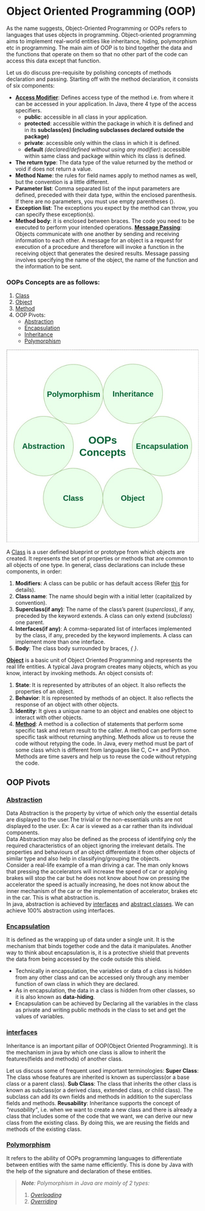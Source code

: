 # Object Oriented Programming (OOP)

As the name suggests, Object-Oriented Programming or OOPs refers to languages that uses objects in programming. Object-oriented programming aims to implement real-world entities like inheritance, hiding, polymorphism etc in programming. The main aim of OOP is to bind together the data and the functions that operate on them so that no other part of the code can access this data except that function. 

Let us do discuss pre-requisite by polishing concepts of methods declaration and passing. Starting off with the method declaration, it consists of six components:

* [**Access Modifier**][1]: Defines access type of the method i.e. from where it can be accessed in your application. In Java, there 4 type of the access specifiers.
   * **public**: accessible in all class in your application.
   * **protected**: accessible within the package in which it is defined and in its **subclass(es) (including subclasses declared outside the package)**
   * **private**: accessible only within the class in which it is defined.
   * **default** *(declared/defined without using any modifier)*: accessible within same class and package within which its class is defined.
* **The return type**: The data type of the value returned by the method or void if does not return a value.
* **Method Name**: the rules for field names apply to method names as well, but the convention is a little different.
* **Parameter list**: Comma separated list of the input parameters are defined, preceded with their data type, within the enclosed parenthesis. If there are no parameters, you must use empty parentheses ().
* **Exception list**: The exceptions you expect by the method can throw, you can specify these exception(s).
* **Method body**: it is enclosed between braces. The code you need to be executed to perform your intended operations.
[**Message Passing**][2]: Objects communicate with one another by sending and receiving information to each other. A message for an object is a request for execution of a procedure and therefore will invoke a function in the receiving object that generates the desired results. Message passing involves specifying the name of the object, the name of the function and the information to be sent.

### OOPs Concepts are as follows: 
1. [Class][3]
2. [Object][4] 
3. [Method][5]
4. OOP Pivots:
   * [Abstraction][6]
   * [Encapsulation][7]
   * [Inheritance][8]
   * [Polymorphism][9]

![OOP Concepts](../img/Object-Oriented-Programming-Concepts.jpg)

A [Class][3] is a user defined blueprint or prototype from which objects are created. It represents the set of properties or methods that are common to all objects of one type. In general, class declarations can include these components, in order: 

1. **Modifiers**: A class can be public or has default access (Refer [this][10] for details).
2. **Class name**: The name should begin with a initial letter (capitalized by convention).
3. **Superclass(if any)**: The name of the class’s parent (*superclass*), if any, preceded by the keyword extends. A class can only extend (*subclass*) one parent.
4. **Interfaces(if any)**: A comma-separated list of interfaces implemented by the class, if any, preceded by the keyword implements. A class can implement more than one interface.
5. **Body**: The class body surrounded by braces, *{ }*.

[**Object**][4] is a basic unit of Object Oriented Programming and represents the real life entities. A typical Java program creates many objects, which as you know, interact by invoking methods. An object consists of: 

1. **State**: It is represented by attributes of an object. It also reflects the properties of an object.
2. **Behavior**: It is represented by methods of an object. It also reflects the response of an object with other objects.
3. **Identity**: It gives a unique name to an object and enables one object to interact with other objects.
4. [**Method**][5]: A method is a collection of statements that perform some specific task and return result to the caller. A method can perform some specific task without returning anything. Methods allow us to reuse the code without retyping the code. In Java, every method must be part of some class which is different from languages like C, C++ and Python. 
Methods are time savers and help us to reuse the code without retyping the code.

## OOP Pivots
### [**Abstraction**][6]
Data Abstraction is the property by virtue of which only the essential details are displayed to the user.The trivial or the non-essentials units are not displayed to the user. Ex: A car is viewed as a car rather than its individual components.
<br/>
Data Abstraction may also be defined as the process of identifying only the required characteristics of an object ignoring the irrelevant details. The properties and behaviours of an object differentiate it from other objects of similar type and also help in classifying/grouping the objects.
<br/>
Consider a real-life example of a man driving a car. The man only knows that pressing the accelerators will increase the speed of car or applying brakes will stop the car but he does not know about how on pressing the accelerator the speed is actually increasing, he does not know about the inner mechanism of the car or the implementation of accelerator, brakes etc in the car. This is what abstraction is.
<br/> 
In java, abstraction is achieved by [interfaces][11] and [abstract classes][12]. We can achieve 100% abstraction using interfaces.

### [**Encapsulation**][7]
It is defined as the wrapping up of data under a single unit. It is the mechanism that binds together code and the data it manipulates. Another way to think about encapsulation is, it is a protective shield that prevents the data from being accessed by the code outside this shield.
* Technically in encapsulation, the variables or data of a class is hidden from any other class and can be accessed only through any member function of own class in which they are declared.
* As in encapsulation, the data in a class is hidden from other classes, so it is also known as **data-hiding**.
* Encapsulation can be achieved by Declaring all the variables in the class as private and writing public methods in the class to set and get the values of variables.

### [**interfaces**][11]
Inheritance is an important pillar of OOP(Object Oriented Programming). It is the mechanism in java by which one class is allow to inherit the features(fields and methods) of another class. 

Let us discuss some of frequent used important terminologies:
**Super Class**: The class whose features are inherited is known as superclass(or a base class or a parent class).
**Sub Class**: The class that inherits the other class is known as subclass(or a derived class, extended class, or child class). The subclass can add its own fields and methods in addition to the superclass fields and methods.
**Reusability**: Inheritance supports the concept of *"reusability"*, i.e. when we want to create a new class and there is already a class that includes some of the code that we want, we can derive our new class from the existing class. By doing this, we are reusing the fields and methods of the existing class.

### [**Polymorphism**][9]
It refers to the ability of OOPs programming languages to differentiate between entities with the same name efficiently. This is done by Java with the help of the signature and declaration of these entities. 

> ***Note**: Polymorphism in Java are mainly of 2 types:*
> 1. [*Overloading*][13]
> 2. [*Overriding*][14]

<!--
* [Access Modifier][1]   ->  Done!
* [Message Passing][2]   ->  Done! TODO: Queue page
* [Class][3]
* [Object][4] 
* [Method][5]
* [Abstraction][6]
* [Encapsulation][7]
* [Inheritance][8]
* [Polymorphism][9]
* [this][10]             ->  Done!
* [interfaces][11]
* [abstract classes][12]
* [Overloading][13]
* [Overriding][14]
-->

[1]: AccessModifier.md
[2]: MethodPassing.md
[3]: Class.md
[4]: Object.md
[5]: Method.md
[6]: Abstraction.md
[7]: Encapsulation.md
[8]: Inheritance.md
[9]: Polymorphism.md
[10]: This.md
[11]: Interface.md
[12]: AbstractClass.md
[13]: Overloading.md
[14]: Overriding.md
